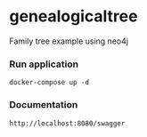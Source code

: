 # genealogicaltree

Family tree example using neo4j

### Run application

```shell
docker-compose up -d
```

### Documentation

```
http://localhost:8080/swagger
```

